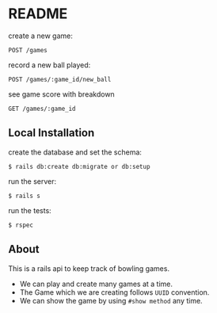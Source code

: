 # README

create a new game:

    POST /games

record a new ball played:

    POST /games/:game_id/new_ball

see game score with breakdown

    GET /games/:game_id

## Local Installation

create the database and set the schema:

    $ rails db:create db:migrate or db:setup

run the server:

    $ rails s

run the tests:

    $ rspec


## About

This is a rails api to keep track of bowling games.

* We can play and create many games at a time.
* The Game which we are creating follows `UUID` convention.
* We can show the game by using `#show method` any time.
